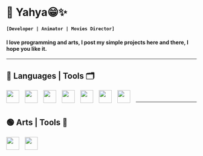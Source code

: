 # 🔵 Yahya😁✨

**`[Developer | Animator | Movies Director]`**

#### I love programming and arts, I post my simple projects here and there, I hope you like it.

---

## 🔴 Languages | Tools 🗂️

<img align="left" width="34px" style="padding-right:12px;" src="https://cdn.jsdelivr.net/gh/devicons/devicon/icons/javascript/javascript-plain.svg" />
<img align="left" width="34px" style="padding-right:12px;" src="https://cdn.jsdelivr.net/gh/devicons/devicon/icons/html5/html5-plain.svg" />
<img align="left" width="34px" style="padding-right:12px;" src="https://cdn.jsdelivr.net/gh/devicons/devicon/icons/css3/css3-plain.svg" />
<img align="left" width="34px" style="padding-right:12px;" src="https://cdn.jsdelivr.net/gh/devicons/devicon/icons/nodejs/nodejs-plain.svg" />
<img align="left" width="34px" style="padding-right:12px;" src="https://cdn.jsdelivr.net/gh/devicons/devicon/icons/react/react-original.svg" />
<img align="left" width="34px" style="padding-right:12px;" src="https://cdn.jsdelivr.net/gh/devicons/devicon/icons/mongodb/mongodb-plain-wordmark.svg" />
<img align="left" width="34px" style="padding-right:12px;" src="https://cdn.jsdelivr.net/gh/devicons/devicon/icons/github/github-original.svg" />
<br/>

---

#

## 🟢 Arts | Tools 🎨

<img align="left" width="34px" style="padding-right:12px;" src="https://cdn.jsdelivr.net/gh/devicons/devicon/icons/blender/blender-original.svg" />
<img align="left" width="34px" style="padding-right:12px;" src="https://cdn.jsdelivr.net/gh/devicons/devicon/icons/photoshop/photoshop-plain.svg" />
